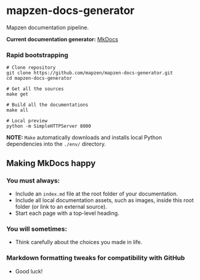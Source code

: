# mapzen-docs-generator

Mapzen documentation pipeline.

**Current documentation generator:** [MkDocs](http://www.mkdocs.org/)

### Rapid bootstrapping

```shell
# Clone repository
git clone https://github.com/mapzen/mapzen-docs-generator.git
cd mapzen-docs-generator

# Get all the sources
make get

# Build all the documentations
make all

# Local preview
python -m SimpleHTTPServer 8000
```

**NOTE:** `Make` automatically downloads and installs local Python dependencies into the `./env/` directory.

## Making MkDocs happy

### You must always:

- Include an `index.md` file at the root folder of your documentation.
- Include all local documentation assets, such as images, inside this root folder (or link to an external source).
- Start each page with a top-level heading.

### You will sometimes:

- Think carefully about the choices you made in life.

### Markdown formatting tweaks for compatibility with GitHub

- Good luck!
